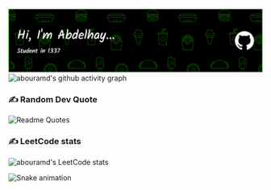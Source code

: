 ![](./github-header-image.png)
![abouramd's github activity graph](https://github-readme-activity-graph.cyclic.app/graph?username=abouramd&theme=github-compact)
<!-- ![](https://github-widgetbox.vercel.app/api/profile?username=abouramd&data=repositories,commits) -->
<!-- ![](https://github-widgetbox.vercel.app/api/skills?languages=python,c,bash,markdown&tools=git&software=linux,windows,vscode) -->
### ✍️ Random Dev Quote
<!-- ![](https://quotes-github-readme.vercel.app/api?type=horizontal&theme=radical) -->

![Readme Quotes](https://quotes-github-readme.vercel.app/api?type=horizontal&theme=dark)
### ✍️ LeetCode stats
![abouramd's LeetCode stats](https://leetcode-stats-six.vercel.app/?username=abouramd&theme=dark)


<img src="https://raw.githubusercontent.com/abo/abo/blob/output/snake.svg" alt="Snake animation" />
